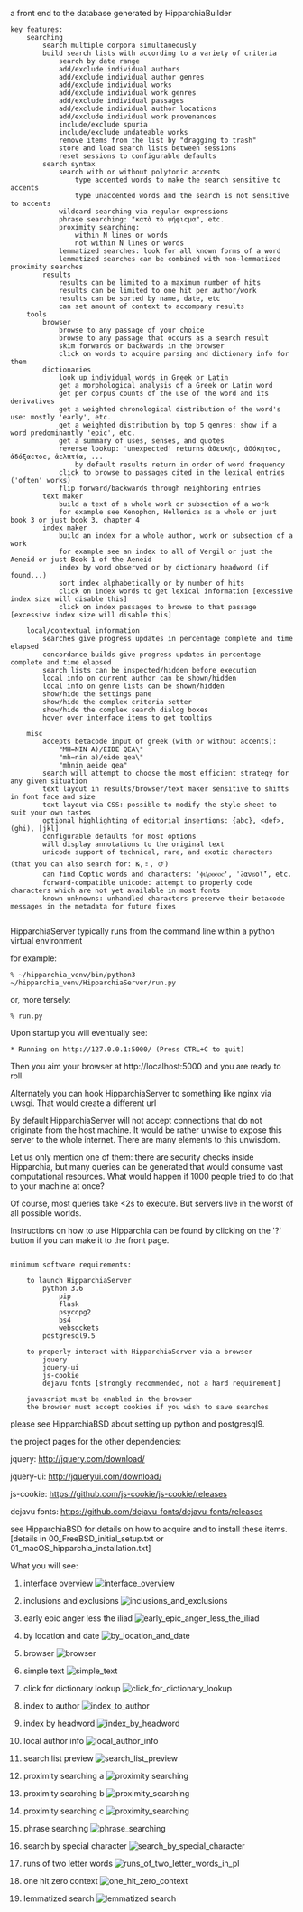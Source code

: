 a front end to the database generated by HipparchiaBuilder

```
key features:
	searching
		search multiple corpora simultaneously
		build search lists with according to a variety of criteria
		    search by date range
			add/exclude individual authors
			add/exclude individual author genres
			add/exclude individual works
			add/exclude individual work genres
			add/exclude individual passages
			add/exclude individual author locations
			add/exclude individual work provenances
			include/exclude spuria
			include/exclude undateable works
			remove items from the list by "dragging to trash"
			store and load search lists between sessions
			reset sessions to configurable defaults
		search syntax
			search with or without polytonic accents
    			type accented words to make the search sensitive to accents
    			type unaccented words and the search is not sensitive to accents
			wildcard searching via regular expressions
			phrase searching: "κατὰ τὸ ψήφιϲμα", etc.
			proximity searching:
				within N lines or words
				not within N lines or words
			lemmatized searches: look for all known forms of a word
			lemmatized searches can be combined with non-lemmatized proximity searches
		results
			results can be limited to a maximum number of hits
			results can be limited to one hit per author/work
			results can be sorted by name, date, etc
			can set amount of context to accompany results
	tools
		browser
			browse to any passage of your choice
			browse to any passage that occurs as a search result
			skim forwards or backwards in the browser
			click on words to acquire parsing and dictionary info for them
		dictionaries
			look up individual words in Greek or Latin
			get a morphological analysis of a Greek or Latin word
			get per corpus counts of the use of the word and its derivatives
			get a weighted chronological distribution of the word's use: mostly 'early', etc.
			get a weighted distribution by top 5 genres: show if a word predominantly 'epic', etc.
			get a summary of uses, senses, and quotes
			reverse lookup: 'unexpected' returns ἀδευκήϲ, ἀδόκητοϲ, ἀδόξαϲτοϲ, ἀελπτία, ...
			    by default results return in order of word frequency
			click to browse to passages cited in the lexical entries ('often' works)
			flip forward/backwards through neighboring entries
		text maker
			build a text of a whole work or subsection of a work
			for example see Xenophon, Hellenica as a whole or just book 3 or just book 3, chapter 4
		index maker
			build an index for a whole author, work or subsection of a work
			for example see an index to all of Vergil or just the Aeneid or just Book 1 of the Aeneid
			index by word observed or by dictionary headword (if found...)
			sort index alphabetically or by number of hits
			click on index words to get lexical information [excessive index size will disable this]
			click on index passages to browse to that passage [excessive index size will disable this]

	local/contextual information
	    searches give progress updates in percentage complete and time elapsed
	    concordance builds give progress updates in percentage complete and time elapsed
	    search lists can be inspected/hidden before execution
	    local info on current author can be shown/hidden
	    local info on genre lists can be shown/hidden
	    show/hide the settings pane
	    show/hide the complex criteria setter
	    show/hide the complex search dialog boxes
	    hover over interface items to get tooltips

	misc
	    accepts betacode input of greek (with or without accents):
	        "MH=NIN A)/EIDE QEA\"
	        "mh=nin a)/eide qea\"
	        "mhnin aeide qea"
	    search will attempt to choose the most efficient strategy for any given situation
		text layout in results/browser/text maker sensitive to shifts in font face and size
	    text layout via CSS: possible to modify the style sheet to suit your own tastes
	    optional highlighting of editorial insertions: {abc}, <def>, (ghi), [jkl]
	    configurable defaults for most options
	    will display annotations to the original text
	    unicode support of technical, rare, and exotic characters (that you can also search for: 𐆂,𐄒, 🜚)
	    can find Coptic words and characters: 'ⲫⲓⲗⲟⲑⲉⲟⲥ', 'ϩανϭοϊ̈', etc.
	    forward-compatible unicode: attempt to properly code characters which are not yet available in most fonts
	    known unknowns: unhandled characters preserve their betacode messages in the metadata for future fixes


```

HipparchiaServer typically runs from the command line within a python virtual environment

for example:

    % ~/hipparchia_venv/bin/python3 ~/hipparchia_venv/HipparchiaServer/run.py

or, more tersely:

    % run.py

Upon startup you will eventually see:

    * Running on http://127.0.0.1:5000/ (Press CTRL+C to quit)

Then you aim your browser at http://localhost:5000 and you are ready to roll.

Alternately you can hook HipparchiaServer to something like nginx via uwsgi. That would create a different url

By default HipparchiaServer will not accept connections that do not originate from the host machine. It would be rather
unwise to expose this server to the whole internet. There are many elements to this unwisdom.

Let us only mention one of them: there are security checks inside Hipparchia, but many queries can be generated that would
consume vast computational resources. What would happen if 1000 people tried to do that to your machine at once?

Of course, most queries take <2s to execute. But servers live in the worst of all possible worlds.

Instructions on how to use Hipparchia can be found by clicking on the '?' button if you can make it to the front page.

```

minimum software requirements:

    to launch HipparchiaServer
        python 3.6
            pip
            flask
            psycopg2
            bs4
            websockets
        postgresql9.5

    to properly interact with HipparchiaServer via a browser
        jquery
        jquery-ui
        js-cookie
        dejavu fonts [strongly recommended, not a hard requirement]

    javascript must be enabled in the browser
    the browser must accept cookies if you wish to save searches

```

please see HipparchiaBSD about setting up python and postgresql9.

the project pages for the other dependencies:

jquery:
    http://jquery.com/download/

jquery-ui:
    http://jqueryui.com/download/

js-cookie:
    https://github.com/js-cookie/js-cookie/releases

dejavu fonts:
    https://github.com/dejavu-fonts/dejavu-fonts/releases

see HipparchiaBSD for details on how to acquire and to install these items.
[details in 00_FreeBSD_initial_setup.txt or 01_macOS_hipparchia_installation.txt]


What you will see:

1. interface overview
![interface_overview](screenshots/01_interface_overview.png)

1. inclusions and exclusions
![inclusions_and_exclusions](screenshots/02_inclusions_and_exclusions.png)

1. early epic anger less the iliad
![early_epic_anger_less_the_iliad](screenshots/03_early_epic_anger_less_the_iliad.png)

1. by location and date
![by_location_and_date](screenshots/04_by_location_and_date.png)

1. browser
![browser](screenshots/05_browser.png)

1. simple text
![simple_text](screenshots/06_simple_text.png)

1. click for dictionary lookup
![click_for_dictionary_lookup](screenshots/07_click_for_dictionary_lookup.png)

1. index to author
![index_to_author](screenshots/08_index_to_author.png)

1. index by headword
![index_by_headword](screenshots/09_index_by_headword.png)

1. local author info
![local_author_info](screenshots/10_local_author_info.png)

1. search list preview
![search_list_preview](screenshots/11_search_list_preview.png)

1. proximity searching a
![proximity searching](screenshots/12_proximity_searching.png)

1. proximity searching b
![proximity_searching](screenshots/13_proximity_searching.png)

1. proximity searching c
![proximity_searching](screenshots/14_proximity_searching.png)

1. phrase searching
![phrase_searching](screenshots/15_phrase_searching.png)

1. search by special character
![search_by_special_character](screenshots/16_search_by_special_character.png)

1. runs of two letter words
![runs_of_two_letter_words_in_pl](screenshots/17_runs_of_two_letter_words_in_pl.png)

1. one hit zero context
![one_hit_zero_context](screenshots/18_one_hit_zero_context.png)

1. lemmatized search
![lemmatized search](screenshots/19_lemmatized_search.png)

